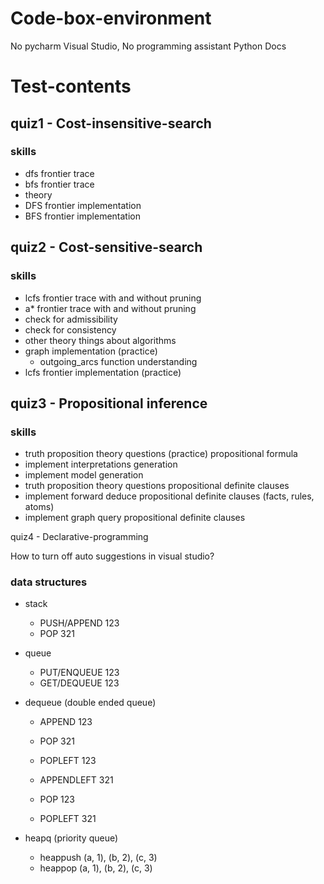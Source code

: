 # Code-box-environment
No pycharm
Visual Studio, No programming assistant
Python Docs


# Test-contents
## quiz1 - Cost-insensitive-search
### skills
- dfs frontier trace
- bfs frontier trace
- theory 
- DFS frontier implementation
- BFS frontier implementation

## quiz2 - Cost-sensitive-search
### skills
- lcfs frontier trace with and without pruning
- a* frontier trace with and without pruning
- check for admissibility
- check for consistency 
- other theory things about algorithms
- graph implementation (practice)
  - outgoing_arcs function understanding
- lcfs frontier implementation (practice)


## quiz3 - Propositional inference
### skills
- truth proposition theory questions (practice) propositional formula
- implement interpretations generation
- implement model generation
- truth proposition theory questions propositional definite clauses
- implement forward deduce propositional definite clauses (facts, rules, atoms)
- implement graph query propositional definite clauses


quiz4 - Declarative-programming

How to turn off auto suggestions in visual studio?


### data structures
- stack
  - PUSH/APPEND 123
  - POP 321

- queue
  - PUT/ENQUEUE 123
  - GET/DEQUEUE 123
  
- dequeue (double ended queue)
  - APPEND 123
  - POP 321
  - POPLEFT 123

  - APPENDLEFT 321
  - POP 123
  - POPLEFT 321

- heapq (priority queue)
  - heappush (a, 1), (b, 2), (c, 3)
  - heappop (a, 1), (b, 2), (c, 3)